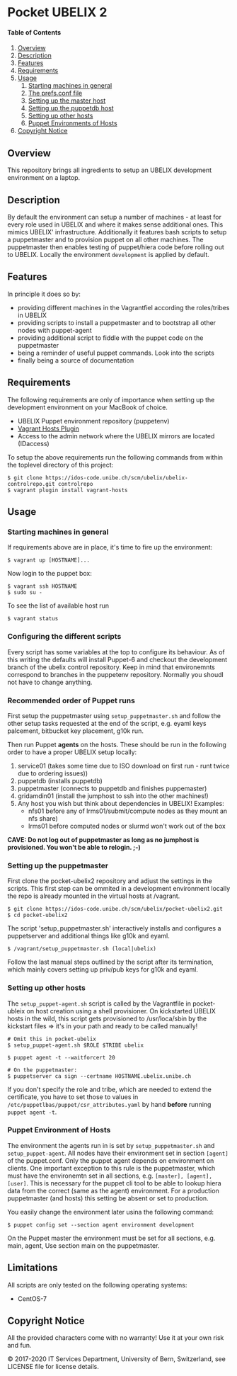 # Pocket UBELIX 2

#### Table of Contents

1. [Overview](#overview)
1. [Description](#description)
1. [Features](#features)
1. [Requirements](#requirements)
1. [Usage](#usage)
    1. [Starting machines in general](#starting-machines-in-general)
    1. [The prefs.conf file](#the-prefs-conf-file)
    1. [Setting up the master host](#setting-up-the-master-host)
    1. [Setting up the puppetdb host](#setting-up-the-puppetdb-host)
    1. [Setting up other hosts](#setting-up-other-hosts)
    1. [Puppet Environments of Hosts](#puppet-environments-of-hosts)
1. [Copyright Notice](#copyright-notice)

## Overview

This repository brings all ingredients to setup an UBELIX development environment on a laptop.

## Description

By default the environment can setup a number of machines - at least for every role used in
UBELIX and where it makes sense additional ones. This mimics UBELIX' infrastructure. Additionally
it features bash scripts to setup a puppetmaster and to provision puppet on all other machines.
The puppetmaster then enables testing of puppet/hiera code before rolling out to UBELIX. Locally
the environment `development` is applied by default.

## Features

In principle it does so by:

* providing different machines in the Vagrantfiel according the roles/tribes in UBELIX
* providing scripts to install a puppetmaster and to bootstrap all other nodes with puppet-agent
* providing additional script to fiddle with the puppet code on the puppetmaster
* being a reminder of useful puppet commands. Look into the scripts
* finally being a source of documentation

## Requirements

The following requirements are only of importance  when setting up the development environment on your MacBook of choice.

* UBELIX Puppet environment repository (puppetenv)
* [Vagrant Hosts Plugin](https://github.com/adrienthebo/vagrant-hosts)
* Access to the admin network where the UBELIX mirrors are located (IDaccess)

To setup the above requirements run the following commands from within the toplevel directory of this project:

    $ git clone https://idos-code.unibe.ch/scm/ubelix/ubelix-controlrepo.git controlrepo
    $ vagrant plugin install vagrant-hosts

## Usage

### Starting machines in general

If requirements above are in place, it's time to fire up the environment:

    $ vagrant up [HOSTNAME]...

Now login to the puppet box:

    $ vagrant ssh HOSTNAME
    $ sudo su -

To see the list of available host run

    $ vagrant status

### Configuring the different scripts

Every script has some variables at the top to configure its behaviour. As of this
writing the defaults will install Puppet-6 and checkout the development branch
of the ubelix control repository. Keep in mind that environemnts correspond to
branches in the puppetenv repository. Normally you shoudl not have to change
anything.


### Recommended order of Puppet runs

First setup the puppetmaster using `setup_puppetmaster.sh` and follow the other setup tasks
requested at the end of the script, e.g. eyaml keys palcement, bitbucket key placement, g10k run.

Then run Puppet **agents** on the hosts. These should be run in the following order to have a proper UBELIX setup
locally:

1. service01      (takes some time due to ISO download on first run - runt twice due to ordering issues))
1. puppetdb       (installs puppetdb)
1. puppetmaster   (connects to puppetdb and finishes puppemaster)
1. gridamdin01    (install the jumphost to ssh into the other machines!)
1. Any host you wish but think about dependencies in UBELIX! Examples:
    - nfs01 before any of lrms01/submit/compute nodes as they mount an nfs share)
    - lrms01 before computed nodes or slurmd won't work out of the box

**CAVE: Do not log out of puppetmaster as long as no jumphost is provisioned. You won't be able to relogin. ;-)**

### Setting up the puppetmaster

First clone the pocket-ubelix2 repository and adjust the settings in the scripts. This first
step can be ommited in a development environment locally the repo is already mounted in the
virtual hosts at /vagrant.

    $ git clone https://idos-code.unibe.ch/scm/ubelix/pocket-ubelix2.git
    $ cd pocket-ubelix2

The script 'setup_puppetmaster.sh' interactively installs and configures
a puppetserver and additional things like g10k and eyaml.

    $ /vagrant/setup_puppetmaster.sh (local|ubelix)

Follow the last manual steps outlined by the script after its termination, which
mainly covers setting up priv/pub keys for g10k and eyaml.

### Setting up other hosts

The `setup_puppet-agent.sh` script is called by the Vagrantfile in pocket-ubleix on host creation
using a shell provisioner. On kickstarted UBELIX hosts in the wild, this script gets provisioned
to /usr/loca/sbin by the kickstart files => it's in your path and ready to be called manually!

    # Omit this in pocket-ubelix
    $ setup_puppet-agent.sh $ROLE $TRIBE ubelix    

    $ puppet agent -t --waitforcert 20

    # On the puppetmaster:
    $ puppetserver ca sign --certname HOSTNAME.ubelix.unibe.ch

If you don't specify the role and tribe, which are needed to extend
the certificate, you have to set those to values in `/etc/puppetlbas/puppet/csr_attributes.yaml`
by hand **before** running `puppet agent -t`.

### Puppet Environment of Hosts

The environment the agents run in is set by `setup_puppetmaster.sh` and
`setup_puppet-agent`. All nodes have their environment set in section `[agent]`
of the puppet.conf. Only the puppet agent depends on environment on clients.
One important exception to this rule is the puppetmaster, which must have the
environemtn set in all sections, e.g. `[master], [agent], [user]`.
This is necessary for the puppet cli tool to be able to lookup hiera data from
the correct (same as the agent) environment. For a production puppetmaster (and
hosts) this setting be absent or set to production.

You easily change the environment later usina the following command:

    $ puppet config set --section agent environment development

On the Puppet master the environment must be set for all sections, e.g. main,
agent, Use section main on the puppetmaster.

## Limitations

All scripts are only tested on the following operating systems:

* CentOS-7

## Copyright Notice

All the provided characters come with no warranty! Use it at your own risk and fun.

© 2017-2020 IT Services Department, University of Bern, Switzerland, see LICENSE file for license details.


